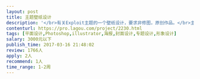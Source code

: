 ```yaml
---                
layout: post       
title: 主题壁纸设计           
description: '</br>有关Exploit主题的一个壁纸设计，要求非修图，原创作品。</br>主要用于电脑桌面背景，设计主题必需突出文字“Exploit”，并将“Www.15PB.Com”隐藏到设计元素中去。</br></br>壁纸的整体设计要求有品质，细节经得起推敲，构图合理、配色合理，物体/人物结构合理，比例正确。</br></br>景深控制合理，透视正确，偏写实风格。</br>'     
contenturl: https://pro.lagou.com/project/2230.html      
tags: [平面设计,Photoshop,illustrator,海报,封面设计,专题设计,形象设计]            
salary: 3000元以下          
publish_time: 2017-03-16 21:48:02         
review: 1766人                   
apply: 2人                   
recommend: 1人                   
time_range: 1-2周              
---                 
```

